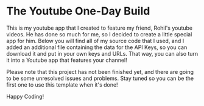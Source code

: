 # The Youtube One-Day Build

This is my youtube app that I created to feature my friend, Rohil's youtube videos. He has done so much for me, so I decided to create a little special app for him. Below you will find all of my source code that I used, and I added an additional file containing the data for the API Keys, so you can download it and put in your own keys and URLs. That way, you can also turn it into a Youtube app that features your channel!

Please note that this project has not been finished yet, and there are going to be some unresolved issues and problems. Stay tuned so you can be the first one to use this template when it's done!

Happy Coding!
